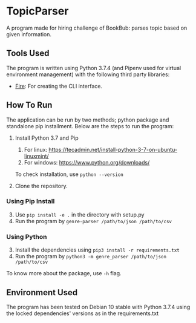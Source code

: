 # TopicParser

A program made for hiring challenge of BookBub: parses topic based on given information.

## Tools Used

The program is written using Python 3.7.4 (and Pipenv used for virtual environment management) with the following third party libraries:

- [Fire](https://github.com/google/python-fire): For creating the CLI interface.

## How To Run

The application can be run by two methods; python package and standalone pip installment.
Below are the steps to run the program:

1. Install Python 3.7 and Pip
    1. For linux: https://tecadmin.net/install-python-3-7-on-ubuntu-linuxmint/
    2. For windows: https://www.python.org/downloads/
   
   To check installation, use `python --version` 
2. Clone the repository.

### Using Pip Install

3. Use `pip install -e .` in the directory with setup.py
4. Run the program by `genre-parser /path/to/json /path/to/csv`

### Using Python

3. Install the dependencies using `pip3 install -r requirements.txt`
4. Run the program by `python3 -m genre_parser /path/to/json /path/to/csv`


To know more about the package, use `-h` flag.

## Environment Used

The program has been tested on Debian 10 stable with Python 3.7.4 using the locked
dependencies' versions as in the requirements.txt